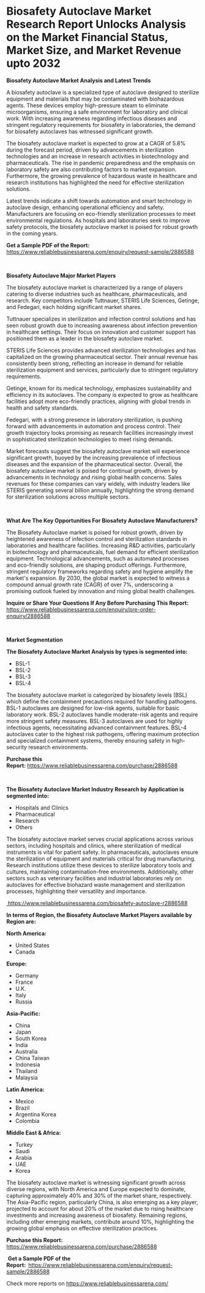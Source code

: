 <p><h1>Biosafety Autoclave Market Research Report Unlocks Analysis on the Market Financial Status, Market Size, and Market Revenue upto 2032</h1></p><p><strong>Biosafety Autoclave Market Analysis and Latest Trends</strong></p>
<p><p>A biosafety autoclave is a specialized type of autoclave designed to sterilize equipment and materials that may be contaminated with biohazardous agents. These devices employ high-pressure steam to eliminate microorganisms, ensuring a safe environment for laboratory and clinical work. With increasing awareness regarding infectious diseases and stringent regulatory requirements for biosafety in laboratories, the demand for biosafety autoclaves has witnessed significant growth.</p><p>The biosafety autoclave market is expected to grow at a CAGR of 5.8% during the forecast period, driven by advancements in sterilization technologies and an increase in research activities in biotechnology and pharmaceuticals. The rise in pandemic preparedness and the emphasis on laboratory safety are also contributing factors to market expansion. Furthermore, the growing prevalence of hazardous waste in healthcare and research institutions has highlighted the need for effective sterilization solutions. </p><p>Latest trends indicate a shift towards automation and smart technology in autoclave design, enhancing operational efficiency and safety. Manufacturers are focusing on eco-friendly sterilization processes to meet environmental regulations. As hospitals and laboratories seek to improve safety protocols, the biosafety autoclave market is poised for robust growth in the coming years.</p></p>
<p><strong>Get a Sample PDF of the Report:&nbsp;</strong> <a href="https://www.reliablebusinessarena.com/enquiry/request-sample/2886588?utm_campaign=3218&utm_medium=2&utm_source=Github&utm_content=ia&utm_term=13032025&utm_id=biosafety-autoclave">https://www.reliablebusinessarena.com/enquiry/request-sample/2886588</a></p>
<p>&nbsp;</p>
<p><strong>Biosafety Autoclave Major Market Players</strong></p>
<p><p>The biosafety autoclave market is characterized by a range of players catering to diverse industries such as healthcare, pharmaceuticals, and research. Key competitors include Tuttnauer, STERIS Life Sciences, Getinge, and Fedegari, each holding significant market shares.</p><p>Tuttnauer specializes in sterilization and infection control solutions and has seen robust growth due to increasing awareness about infection prevention in healthcare settings. Their focus on innovation and customer support has positioned them as a leader in the biosafety autoclave market.</p><p>STERIS Life Sciences provides advanced sterilization technologies and has capitalized on the growing pharmaceutical sector. Their annual revenue has consistently been strong, reflecting an increase in demand for reliable sterilization equipment and services, particularly due to stringent regulatory requirements.</p><p>Getinge, known for its medical technology, emphasizes sustainability and efficiency in its autoclaves. The company is expected to grow as healthcare facilities adopt more eco-friendly practices, aligning with global trends in health and safety standards.</p><p>Fedegari, with a strong presence in laboratory sterilization, is pushing forward with advancements in automation and process control. Their growth trajectory looks promising as research facilities increasingly invest in sophisticated sterilization technologies to meet rising demands.</p><p>Market forecasts suggest the biosafety autoclave market will experience significant growth, buoyed by the increasing prevalence of infectious diseases and the expansion of the pharmaceutical sector. Overall, the biosafety autoclave market is poised for continual growth, driven by advancements in technology and rising global health concerns. Sales revenues for these companies can vary widely, with industry leaders like STERIS generating several billion annually, highlighting the strong demand for sterilization solutions across multiple sectors.</p></p>
<p>&nbsp;</p>
<p><strong>What Are The Key Opportunities For Biosafety Autoclave Manufacturers?</strong></p>
<p><p>The Biosafety Autoclave market is poised for robust growth, driven by heightened awareness of infection control and sterilization standards in laboratories and healthcare facilities. Increasing R&D activities, particularly in biotechnology and pharmaceuticals, fuel demand for efficient sterilization equipment. Technological advancements, such as automated processes and eco-friendly solutions, are shaping product offerings. Furthermore, stringent regulatory frameworks regarding safety and hygiene amplify the market's expansion. By 2030, the global market is expected to witness a compound annual growth rate (CAGR) of over 7%, underscoring a promising outlook fueled by innovation and rising global health challenges.</p></p>
<p><strong>Inquire or Share Your Questions If Any Before Purchasing This Report:</strong> <a href="https://www.reliablebusinessarena.com/enquiry/pre-order-enquiry/2886588?utm_campaign=3218&utm_medium=2&utm_source=Github&utm_content=ia&utm_term=13032025&utm_id=biosafety-autoclave">https://www.reliablebusinessarena.com/enquiry/pre-order-enquiry/2886588</a></p>
<p>&nbsp;</p>
<p><strong>Market Segmentation</strong></p>
<p><strong>The Biosafety Autoclave Market Analysis by types is segmented into:</strong></p>
<p><ul><li>BSL-1</li><li>BSL-2</li><li>BSL-3</li><li>BSL-4</li></ul></p>
<p><p>The biosafety autoclave market is categorized by biosafety levels (BSL) which define the containment precautions required for handling pathogens. BSL-1 autoclaves are designed for low-risk agents, suitable for basic laboratory work. BSL-2 autoclaves handle moderate-risk agents and require more stringent safety measures. BSL-3 autoclaves are used for highly infectious agents, necessitating advanced containment features. BSL-4 autoclaves cater to the highest risk pathogens, offering maximum protection and specialized containment systems, thereby ensuring safety in high-security research environments.</p></p>
<p><strong>Purchase this Report:&nbsp;</strong><a href="https://www.reliablebusinessarena.com/purchase/2886588?utm_campaign=3218&utm_medium=2&utm_source=Github&utm_content=ia&utm_term=13032025&utm_id=biosafety-autoclave">https://www.reliablebusinessarena.com/purchase/2886588</a></p>
<p>&nbsp;</p>
<p><strong>The Biosafety Autoclave Market Industry Research by Application is segmented into:</strong></p>
<p><ul><li>Hospitals and Clinics</li><li>Pharmaceutical</li><li>Research</li><li>Others</li></ul></p>
<p><p>The biosafety autoclave market serves crucial applications across various sectors, including hospitals and clinics, where sterilization of medical instruments is vital for patient safety. In pharmaceuticals, autoclaves ensure the sterilization of equipment and materials critical for drug manufacturing. Research institutions utilize these devices to sterilize laboratory tools and cultures, maintaining contamination-free environments. Additionally, other sectors such as veterinary facilities and industrial laboratories rely on autoclaves for effective biohazard waste management and sterilization processes, highlighting their versatility and importance.</p></p>
<p><a href="https://www.reliablebusinessarena.com/biosafety-autoclave-r2886588?utm_campaign=3218&utm_medium=2&utm_source=Github&utm_content=ia&utm_term=13032025&utm_id=biosafety-autoclave">&nbsp;https://www.reliablebusinessarena.com/biosafety-autoclave-r2886588</a></p>
<p><strong>In terms of Region, the Biosafety Autoclave Market Players available by Region are:</strong></p>
<p>
    <p> <strong> North America: </strong>
        <ul>
            <li>United States</li>
            <li>Canada</li>
        </ul>
        </p> 
    <p> <strong> Europe: </strong>
        <ul>
            <li>Germany</li>
            <li>France</li>
            <li>U.K.</li>
            <li>Italy</li>
            <li>Russia</li>
        </ul>
        </p> 
    <p> <strong> Asia-Pacific: </strong>
        <ul>
            <li>China</li>
            <li>Japan</li>
            <li>South Korea</li>
            <li>India</li>
            <li>Australia</li>
            <li>China Taiwan</li>
            <li>Indonesia</li>
            <li>Thailand</li>
            <li>Malaysia</li>
        </ul>
        </p> 
    <p> <strong> Latin America: </strong>
        <ul>
            <li>Mexico</li>
            <li>Brazil</li>
            <li>Argentina Korea</li>
            <li>Colombia</li>
        </ul>
        </p> 
    <p> <strong> Middle East & Africa: </strong>
        <ul>
            <li>Turkey</li>
            <li>Saudi</li>
            <li>Arabia</li>
            <li>UAE</li>
            <li>Korea</li>
        </ul>
    </p>
    </p>
<p><p>The biosafety autoclave market is witnessing significant growth across diverse regions, with North America and Europe expected to dominate, capturing approximately 40% and 30% of the market share, respectively. The Asia-Pacific region, particularly China, is also emerging as a key player, projected to account for about 20% of the market due to rising healthcare investments and increasing awareness of biosafety. Remaining regions, including other emerging markets, contribute around 10%, highlighting the growing global emphasis on effective sterilization practices.</p></p>
<p><strong>Purchase this Report: </strong><a href="https://www.reliablebusinessarena.com/purchase/2886588?utm_campaign=3218&utm_medium=2&utm_source=Github&utm_content=ia&utm_term=13032025&utm_id=biosafety-autoclave">https://www.reliablebusinessarena.com/purchase/2886588</a></p>
<p>&nbsp;<strong>Get a Sample PDF of the Report:&nbsp;&nbsp;</strong><a href="https://www.reliablebusinessarena.com/enquiry/request-sample/2886588?utm_campaign=3218&utm_medium=2&utm_source=Github&utm_content=ia&utm_term=13032025&utm_id=biosafety-autoclave">https://www.reliablebusinessarena.com/enquiry/request-sample/2886588</a></p>
<p><strong></strong></p>
<p>Check more reports on <a href="https://www.reliablebusinessarena.com/?utm_campaign=3218&utm_medium=2&utm_source=Github&utm_content=ia&utm_term=13032025&utm_id=biosafety-autoclave">https://www.reliablebusinessarena.com/</a></p>